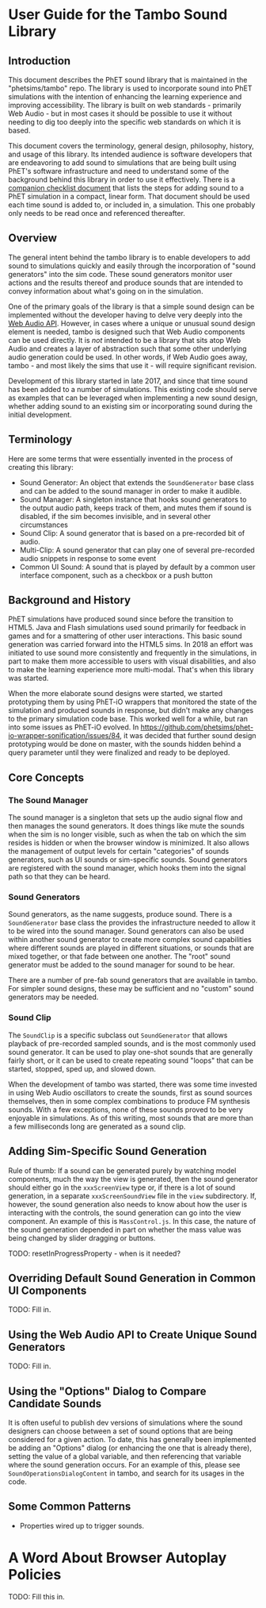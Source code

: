 
# User Guide for the Tambo Sound Library

## Introduction

This document describes the PhET sound library that is maintained in the "phetsims/tambo" repo.  The library is used to
incorporate sound into PhET simulations with the intention of enhancing the learning experience and improving
accessibility.  The library is built on web standards - primarily Web Audio - but in most cases it should be possible to
use it without needing to dig too deeply into the specific web standards on which it is based.

This document covers the terminology, general design, philosophy, history, and usage of this library.  Its intended
audience is software developers that are endeavoring to add sound to simulations that are being built using PhET's
software infrastructure and need to understand some of the background behind this library in order to use it
effectively.  There is a [companion checklist document](https://github.com/phetsims/tambo/blob/master/doc/adding-sound-to-a-sim.md) that lists the steps for adding sound to
a PhET simulation in a compact, linear form.  That document should be used each time sound is added to, or included in,
a simulation.  This one probably only needs to be read once and referenced thereafter.  

## Overview

The general intent behind the tambo library is to enable developers to add sound to simulations quickly and easily
through the incorporation of "sound generators" into the sim code.  These sound generators monitor user actions and the
results thereof and produce sounds that are intended to convey information about what's going on in the simulation.  

One of the primary goals of the library is that a simple sound design can be implemented without the developer having to
delve very deeply into the [Web Audio API](https://developer.mozilla.org/en-US/docs/Web/API/Web_Audio_API).
However, in cases where a unique or unusual sound design element is needed, tambo is designed such that Web Audio
components can be used directly.  It is *not* intended to be a library that sits atop Web Audio and creates a layer of
abstraction such that some other underlying audio generation could be used.  In other words, if Web Audio goes away,
tambo - and most likely the sims that use it - will require significant revision.

Development of this library started in late 2017, and since that time sound has been added to a number of simulations.
This existing code should serve as examples that can be leveraged when implementing a new sound design, whether adding
sound to an existing sim or incorporating sound during the initial development. 

## Terminology

Here are some terms that were essentially invented in the process of creating this library:

- Sound Generator: An object that extends the `SoundGenerator` base class and can be added to the sound manager in
order to make it audible.
- Sound Manager: A singleton instance that hooks sound generators to the output audio path, keeps track of them, and
mutes them if sound is disabled, if the sim becomes invisible, and in several other circumstances
- Sound Clip: A sound generator that is based on a pre-recorded bit of audio.
- Multi-Clip: A sound generator that can play one of several pre-recorded audio snippets in response to some event
- Common UI Sound: A sound that is played by default by a common user interface component, such as a checkbox or a push
button

## Background and History

PhET simulations have produced sound since before the transition to HTML5.  Java and Flash simulations used sound
primarily for feedback in games and for a smattering of other user interactions.  This basic sound generation was
carried forward into the HTML5 sims.  In 2018 an effort was initiated to use sound more consistently and frequently in
the simulations, in part to make them more accessible to users with visual disabilities, and also to make the learning
experience more multi-modal.  That's when this library was started.

When the more elaborate sound designs were started, we started prototyping them by using PhET-iO wrappers that monitored
the state of the simulation and produced sounds in response, but didn't make any changes to the primary simulation code
base.  This worked well for a while, but ran into some issues as PhET-iO evolved.  In 
https://github.com/phetsims/phet-io-wrapper-sonification/issues/84, it was decided that further sound design prototyping
would be done on master, with the sounds hidden behind a query parameter until they were finalized and ready to be
deployed.

## Core Concepts

### The Sound Manager

The sound manager is a singleton that sets up the audio signal flow and then manages the sound generators.  It does
things like mute the sounds when the sim is no longer visible, such as when the tab on which the sim resides is hidden
or when the browser window is minimized.  It also allows the management of output levels for certain "categories" of
sounds generators, such as UI sounds or sim-specific sounds.  Sound generators are registered with the sound manager,
which hooks them into the signal path so that they can be heard.

### Sound Generators

Sound generators, as the name suggests, produce sound.  There is a `SoundGenerator` base class the provides the
infrastructure needed to allow it to be wired into the sound manager.  Sound generators can also be used within
another sound generator to create more complex sound capabilities where different sounds are played in different
situations, or sounds that are mixed together, or that fade between one another.  The "root" sound generator must be
added to the sound manager for sound to be hear.

There are a number of pre-fab sound generators that are available in tambo.  For simpler sound designs, these may be
sufficient and no "custom" sound generators may be needed.

### Sound Clip

The `SoundClip` is a specific subclass out `SoundGenerator` that allows playback of pre-recorded sampled sounds, and is
the most commonly used sound generator. It can be used to play one-shot sounds that are generally fairly short, or it
can be used to create repeating sound "loops" that can be started, stopped, sped up, and slowed down.

When the development of tambo was started, there was some time invested in using Web Audio oscillators to create the
sounds, first as sound sources themselves, then in some complex combinations to produce FM synthesis sounds.  With a
few exceptions, none of these sounds proved to be very enjoyable in simulations.  As of this writing, most sounds that
are more than a few milliseconds long are generated as a sound clip.

## Adding Sim-Specific Sound Generation

Rule of thumb: If a sound can be generated purely by watching model components, much the way the view is generated,
then the sound generator should either go in the `xxxScreenView` type or, if there is a lot of sound generation, in
a separate `xxxScreenSoundView` file in the `view` subdirectory.  If, however, the sound generation also needs to know
about how the user is interacting with the controls, the sound generation can go into the view component.  An example of
this is `MassControl.js`.  In this case, the nature of the sound generation depended in part on whether the mass value
was being changed by slider dragging or buttons. 

TODO: resetInProgressProperty - when is it needed?

## Overriding Default Sound Generation in Common UI Components

TODO: Fill in.

## Using the Web Audio API to Create Unique Sound Generators

TODO: Fill in.

## Using the "Options" Dialog to Compare Candidate Sounds

It is often useful to publish dev versions of simulations where the sound designers can choose between a set of sound
options that are being considered for a given action.  To date, this has generally been implemented be adding an
"Options" dialog (or enhancing the one that is already there), setting the value of a global variable, and then
referencing that variable where the sound generation occurs.  For an example of this, please see
`SoundOperationsDialogContent` in tambo, and search for its usages in the code.  

## Some Common Patterns

+ Properties wired up to trigger sounds.

# A Word About Browser Autoplay Policies 

TODO: Fill this in.